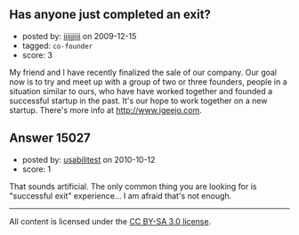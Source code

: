 ## Has anyone just completed an exit?

- posted by: [iiijjjiii](https://stackexchange.com/users/-1/1952-iiijjjiii) on 2009-12-15
- tagged: `co-founder`
- score: 3

My friend and I have recently finalized the sale of our company. Our goal now is to try and meet up with a group of two or three founders, people in a situation similar to ours, who have have worked together and founded a successful startup in the past. It's our hope to work together on a new startup. There's more info at http://www.igeejo.com.


## Answer 15027

- posted by: [usabilitest](https://stackexchange.com/users/-1/3024-usabilitest) on 2010-10-12
- score: 1

That sounds artificial. The only common thing you are looking for is "successful exit" experience... I am afraid that's not enough.



---

All content is licensed under the [CC BY-SA 3.0 license](https://creativecommons.org/licenses/by-sa/3.0/).
